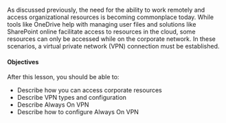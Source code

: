 As discussed previously, the need for the ability to work remotely and access organizational resources is becoming commonplace today. While tools like OneDrive help with managing user files and solutions like SharePoint online facilitate access to resources in the cloud, some resources can only be accessed while on the corporate network. In these scenarios, a virtual private network (VPN) connection must be established.

#### Objectives

After this lesson, you should be able to:

 -  Describe how you can access corporate resources
 -  Describe VPN types and configuration
 -  Describe Always On VPN
 -  Describe how to configure Always On VPN